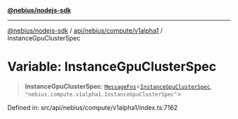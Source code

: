 [**@nebius/nodejs-sdk**](../../../../../README.md)

***

[@nebius/nodejs-sdk](../../../../../README.md) / [api/nebius/compute/v1alpha1](../README.md) / InstanceGpuClusterSpec

# Variable: InstanceGpuClusterSpec

> **InstanceGpuClusterSpec**: [`MessageFns`](../../../../../runtime/protos/core/interfaces/MessageFns.md)\<[`InstanceGpuClusterSpec`](../interfaces/InstanceGpuClusterSpec.md), `"nebius.compute.v1alpha1.InstanceGpuClusterSpec"`\>

Defined in: src/api/nebius/compute/v1alpha1/index.ts:7162
